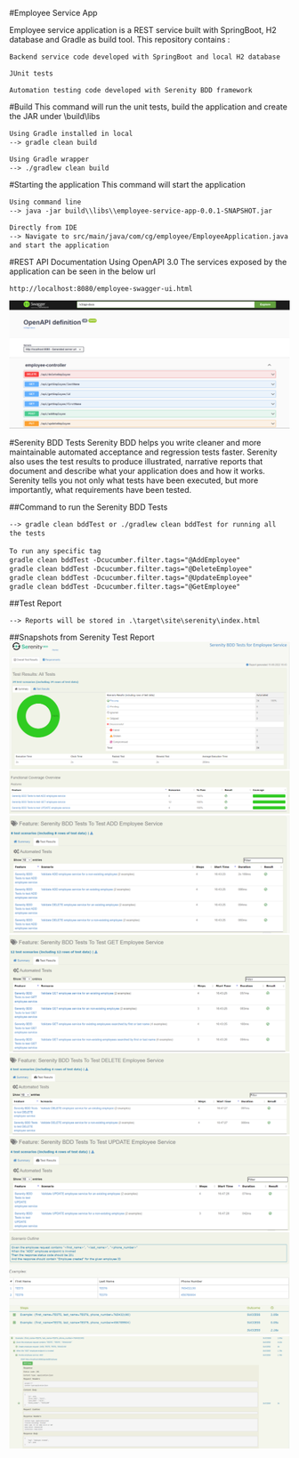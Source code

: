 #Employee Service App

Employee service application is a REST service built with SpringBoot, H2 database and Gradle as build tool. 
This repository contains :
````
Backend service code developed with SpringBoot and local H2 database
````
````
JUnit tests
````
````
Automation testing code developed with Serenity BDD framework
````

#Build
This command will run the unit tests, build the application and create the JAR under \build\libs
````
Using Gradle installed in local
--> gradle clean build 
````

````
Using Gradle wrapper
--> ./gradlew clean build 
````

#Starting the application
This command will start the application
````
Using command line
--> java -jar build\\libs\\employee-service-app-0.0.1-SNAPSHOT.jar
````
````
Directly from IDE
--> Navigate to src/main/java/com/cg/employee/EmployeeApplication.java and start the application
````

#REST API Documentation Using OpenAPI 3.0
The services exposed by the application can be seen in the below url
````
http://localhost:8080/employee-swagger-ui.html

````
![img_8.png](screenshots/img_8.png)

#Serenity BDD Tests
Serenity BDD helps you write cleaner and more maintainable automated acceptance and regression tests faster. 
Serenity also uses the test results to produce illustrated, narrative reports that document and describe what your application does and how it works. 
Serenity tells you not only what tests have been executed, but more importantly, what requirements have been tested.

##Command to run the Serenity BDD Tests
````
--> gradle clean bddTest or ./gradlew clean bddTest for running all the tests

To run any specific tag
gradle clean bddTest -Dcucumber.filter.tags="@AddEmployee"
gradle clean bddTest -Dcucumber.filter.tags="@DeleteEmployee"
gradle clean bddTest -Dcucumber.filter.tags="@UpdateEmployee"
gradle clean bddTest -Dcucumber.filter.tags="@GetEmployee"

````
##Test Report
````
--> Reports will be stored in .\target\site\serenity\index.html
````

##Snapshots from Serenity Test Report
![img.png](screenshots/img.png)
![img_1.png](screenshots/img_1.png)
![img_2.png](screenshots/img_2.png)
![img_3.png](screenshots/img_3.png)
![img_4.png](screenshots/img_4.png)
![img_5.png](screenshots/img_5.png)
![img_6.png](screenshots/img_6.png)
![img_7.png](screenshots/img_7.png)